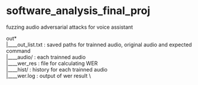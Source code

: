 # software_analysis_final_proj
fuzzing audio adversarial attacks for voice assistant


out* \
|____out_list.txt : saved paths for trainned audio, original audio and expected command \
|____audio/       : each trainned audio \
|____wer_res      : file for calculating WER \
|____hist/        : history for each trainned audio \
|____wer.log      : output of wer result \
